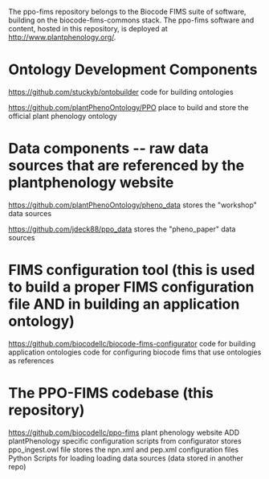 The ppo-fims repository belongs to the Biocode FIMS suite of software, building on the biocode-fims-commons stack. The ppo-fims software and content, hosted in this repository, is deployed at http://www.plantphenology.org/.

# Ontology Development Components  
https://github.com/stuckyb/ontobuilder 
        code for building ontologies

https://github.com/plantPhenoOntology/PPO
        place to build and store the official plant phenology ontology

# Data components -- raw data sources that are referenced by the plantphenology website
https://github.com/plantPhenoOntology/pheno_data 
        stores the "workshop" data sources

https://github.com/jdeck88/ppo_data
        stores the "pheno_paper" data sources

# FIMS configuration tool (this is used to build a proper FIMS configuration file AND in building an application ontology)
https://github.com/biocodellc/biocode-fims-configurator 
        code for building application ontologies
        code for configuring biocode fims that use ontologies as references

# The PPO-FIMS codebase (this repository)
https://github.com/biocodellc/ppo-fims
        plant phenology website
        ADD plantPhenology specific configuration scripts from configurator
                stores ppo_ingest.owl file
                stores the npn.xml and pep.xml configuration files
        Python Scripts for loading loading data sources (data stored in another repo)
